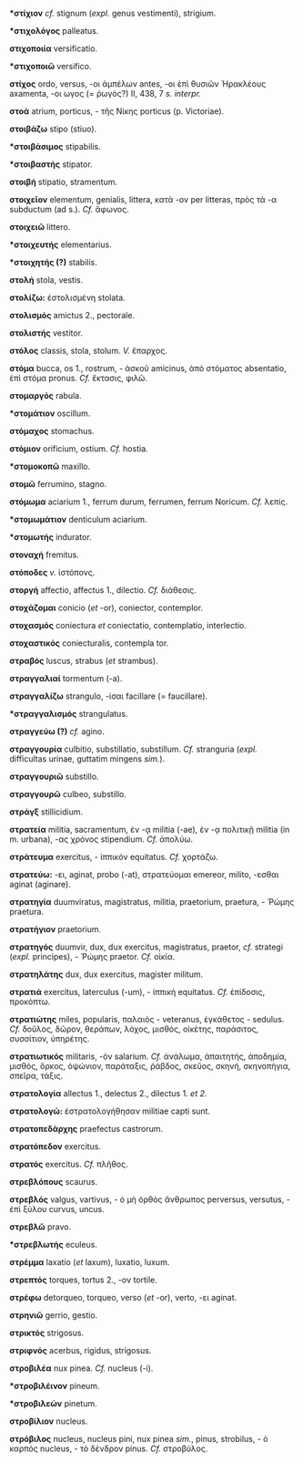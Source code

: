 **\*στίχιον** *cf.* stignum (*expl.* genus vestimenti), strigium.

**\*στιχολόγος** palleatus.

**στιχοποιία** versificatio.

**\*στιχοποιῶ** versifico.

**στίχος** ordo, versus, -οι ἀμπέλων antes, -οι ἐπὶ θυσιῶν Ἡρακλέους
axamenta, -οι ωγος (= ῥωγός?) II, 438, 7 *s. interpr.*

**στοά** atrium, porticus, - τῆς Νίκης porticus (p. Victoriae).

**στοιβάζω** stipo (stiuo).

**\*στοιβάσιμος** stipabilis.

**\*στοιβαστής** stipator.

**στοιβή** stipatio, stramentum.

**στοιχεῖον** elementum, genialis, littera, κατὰ -ον per litteras, πρὸς
τὰ -α subductum (ad s.). *Cf.* ἄφωνος.

**στοιχειῶ** littero.

**\*στοιχευτής** elementarius.

**\*στοιχητής (?)** stabilis.

**στολή** stola, vestis.

**στολίζω:** ἐστολισμένη stolata.

**στολισμός** amictus 2., pectorale.

**στολιστής** vestitor.

**στόλος** classis, stola, stolum. *V.* ἔπαρχος.

**στόμα** bucca, os 1., rostrum, - ἀσκοῦ amicinus, ἀπὸ στόματος
absentatio, ἐπὶ στόμα pronus. *Cf.* ἔκτασις, φιλῶ.

**στομαργός** rabula.

**\*στομάτιον** oscillum.

**στόμαχος** stomachus.

**στόμιον** orificium, ostium. *Cf.* hostia.

**\*στομοκοπῶ** maxillo.

**στομῶ** ferrumino, stagno.

**στόμωμα** aciarium 1., ferrum durum, ferrumen, ferrum Noricum. *Cf.*
λεπίς.

**\*στομωμάτιον** denticulum aciarium.

**\*στομωτής** indurator.

**στοναχή** fremitus.

**στόποδες** *v.* ἱστόπονς.

**στοργή** affectio, affectus 1., dilectio. *Cf.* διάθεσις.

**στοχάζομαι** conicio (*et* -or), coniector, contemplor.

**στοχασμός** coniectura *et* coniectatio, contemplatio, interlectio.

**στοχαστικός** coniecturalis, contempla tor.

**στραβός** luscus, strabus (*et* strambus).

**στραγγαλιαί** tormentum (-a).

**στραγγαλίζω** strangulo, -ίσαι facillare (= faucillare).

**\*στραγγαλισμός** strangulatus.

**στραγγεύω (?)** *cf.* agino.

**στραγγουρία** culbitio, substillatio, substillum. *Cf.* stranguria
(*expl.* difficultas urinae, guttatim mingens *sim.*).

**στραγγουριῶ** substillo.

**στραγγουρῶ** culbeo, substillo.

**στράγξ** stillicidium.

**στρατεία** militia, sacramentum, ἐν -ᾳ militia (-ae), ἐν -ᾳ πολιτικῇ
militia (in m. urbana), -ας χρόνος stipendium. *Cf.* ἀπολύω.

**στράτευμα** exercitus, - ἱππικόν equitatus. *Cf.* χορτάζω.

**στρατεύω:** -ει, aginat, probo (-at), στρατεύομαι emereor, milito,
-εσθαι aginat (aginare).

**στρατηγία** duumviratus, magistratus, militia, praetorium, praetura, -
Ῥώμης praetura.

**στρατήγιον** praetorium.

**στρατηγός** duumvir, dux, dux exercitus, magistratus, praetor, *cf.*
strategi (*expl.* principes), - Ῥώμης praetor. *Cf.* οἰκία.

**στρατηλάτης** dux, dux exercitus, magister militum.

**στρατιά** exercitus, laterculus (-um), - ἱππική equitatus. *Cf.*
ἐπίδοσις, προκόπτω.

**στρατιώτης** miles, popularis, παλαιὸς - veteranus, ἐγκάθετος -
sedulus. *Cf.* δοῦλος, δῶρον, θεράπων, λόχος, μισθός, οἰκέτης,
παράσιτος, συσσίτιον, ὑπηρέτης.

**στρατιωτικός** militaris, -όν salarium. *Cf.* ἀνάλωμα, ἀπαιτητής,
ἀποδημία, μισθός, ὅρκος, ὀψώνιον, παράταξις, ῥάβδος, σκεῦος, σκηνή,
σκηνοπήγια, σπεῖρα, τάξις.

**στρατολογία** allectus 1., delectus 2., dilectus 1. *et 2.*

**στρατολογώ:** ἐστρατολογήθησαν militiae capti sunt.

**στρατοπεδάρχης** praefectus castrorum.

**στρατόπεδον** exercitus.

**στρατός** exercitus. *Cf.* πλῆθος.

**στρεβλόπους** scaurus.

**στρεβλός** valgus, vartivus, - ὁ μὴ ὀρθὸς ἄνθρωπος perversus,
versutus, - ἐπὶ ξύλου curvus, uncus.

**στρεβλῶ** pravo.

**\*στρεβλωτής** eculeus.

**στρέμμα** laxatio (*et* laxum), luxatio, luxum.

**στρεπτός** torques, tortus 2., -ον tortile.

**στρέφω** detorqueo, torqueo, verso (*et* -or), verto, -ει aginat.

**στρηνιῶ** gerrio, gestio.

**στρικτός** strigosus.

**στριφνός** acerbus, rigidus, strigosus.

**στροβιλέα** nux pinea. *Cf.* nucleus (-i).

**\*στροβιλέινον** pineum.

**\*στροβιλεών** pinetum.

**στροβίλιον** nucleus.

**στρόβιλος** nucleus, nucleus pini, nux pinea *sim.*, pinus,
strobilus, - ὁ καρπός nucleus, - τὸ δένδρον pinus. *Cf.* στροβύλος.
